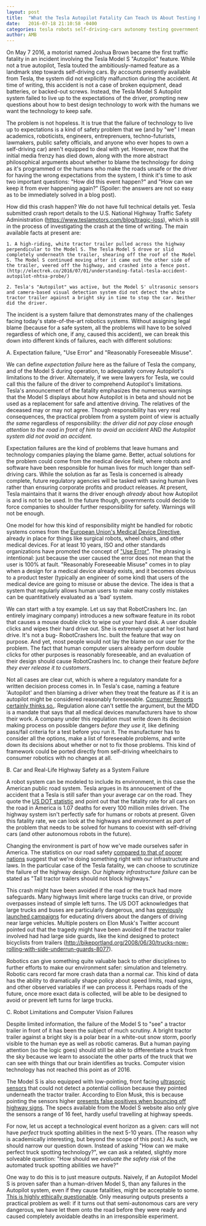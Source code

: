 ```yaml
---
layout: post
title:  "What the Tesla Autopilot Fatality Can Teach Us About Testing Robots"
date:   2016-07-18 21:10:58 -0400
categories: tesla robots self-driving-cars autonomy testing government-policy
author: AMB
---
```



On May 7 2016, a motorist named Joshua Brown became the first traffic fatality in an incident involving the Tesla Model S "Autopilot" feature. While not a true autopilot, Tesla touted the ambitiously-named feature as a landmark step towards self-driving cars.  By accounts presently available from Tesla, the system did not explicitly malfunction during the accident. At time of writing, this accident is not a case of broken equipment, dead batteries, or backed-out screws. Instead, the Tesla Model S Autopilot system failed to live up to the expectations of the driver, prompting new questions about how to best design technology to work with the humans we want the technology to keep safe. 

The problem is not hopeless.  It is true that the failure of technology to live up to expectations is a kind of safety problem that we (and by "we" I mean academics, roboticists, engineers, entreprenuers, techno-futurists, lawmakers, public safety officials, and anyone who ever hopes to own a self-driving car) aren't equipped to deal with yet. However, now that the initial media frenzy has died down, along with the more abstract philosophical arguments about whether to blame the technology for doing as it's programmed or the humans who make the roads unsafe or the driver for having the wrong expectations from the system, I think it's time to ask two important questions: "How did this event happen?" and "How can we keep it from ever happening again?" (Spoiler: the answers are not so easy as to be immediately solved in a blog post). 

How did this crash happen? We do not have full technical details yet. Tesla submitted crash report details to the U.S. National Highway Traffic Safety Administration (https://www.teslamotors.com/blog/tragic-loss), which is still in the process of investigating the crash at the time of writing.  The main available facts at present are: 

	1. A high-riding, white tractor trailer pulled across the highway perpendicular to the Model S. The Tesla Model S drove or slid completely underneath the trailer, shearing off the roof of the Model S. The Model S continued moving after it came out the other side of the trailer, veered off the highway, and crashed into a fence post. (http://electrek.co/2016/07/01/understanding-fatal-tesla-accident-autopilot-nhtsa-probe/)
	
	2. Tesla's "Autopilot" was active, but the Model S' ultrasonic sensors and camera-based visual detection system did not detect the white tractor trailer against a bright sky in time to stop the car. Neither did the driver.
	
The incident is a system failure that demonstrates many of the challenges facing today's state-of-the-art robotics systems. Without assigning legal blame (because for a safe system, all the problems will have to be solved regardless of which one, if any, caused this accident),  we can break this down into different kinds of failures, each with different solutions:  

 
A. Expectation failure,  "Use Error" and "Reasonably Foreseeable Misuse". 

We can define *expectation failure* here as the failure of Tesla the company, and of the Model S during operation, to adequately convey Autopilot's limitations to the driver.  Alternately, if we were lawyers for Tesla, we could call this the failure of the driver to comprehend Autopilot's limitations. Tesla's announcement of the fatality emphasizes the numerous warnings that the Model S displays about how Autopilot is in beta and should not be used as a replacement for safe and attentive driving.  The relatives of the deceased may or may not agree. Though responsibility has very real consequences, the practical problem from a system point of view is actually *the same* regardless of responsibility: *the driver did not pay close enough attention to the road in front of him to avoid an accident* AND *the Autopilot system did not avoid an accident.*

Expectation failures are the kind of problems that leave humans and technology companies playing the blame game. Better, actual solutions for the problem could come from the medical device field, where robots and software have been responsible for human lives for much longer than self-driving cars.  While the solution as far as Tesla is concerned is already complete, future regulatory agencies will be tasked with saving human lives rather than ensuring corporate profits and product releases. At present, Tesla maintains that it warns the driver enough *already* about how Autopilot is and is not to be used. In the future though, governments could decide to force companies to shoulder further responsibility for safety. Warnings will not be enough.

One model for how this kind of responsibility might be handled for robotic systems comes from the [European Union's Medical Device Directive](http://www.fda.gov/ohrms/dockets/98fr/992075bk.pdf), already in place for things like surgical robots, wheel chairs, and other medical devices.  For at least 10 years, ISO and other standards organizations have promoted the concept of ["Use Error"](http://www.mddionline.com/article/understanding-usability-standards-medical-devices). The phrasing is intentional: just because the user caused the error does not mean that the user is 100% at fault.  "Reasonably Foreseeable Misuse" comes in to play when a design for a medical device already exists, and it becomes obvious to a product tester (typically an engineer of some kind) that users of the medical device are going to misuse or abuse the device. The idea is that a system that regularly allows human users to make many costly mistakes can be quantitatively evaluated as a 'bad' system. 

We can start with a toy example. Let us say that RobotCrashers Inc. (an entirely imaginary company) introduces a new software feature in its robot that causes a mouse double click to wipe out your hard disk. A user double clicks and wipes their hard drive out. She is extremely upset at her lost hard drive. It's not a bug- RobotCrashers Inc. built the feature that way on purpose. And yet, most people would not lay the blame on our user for the problem. The fact that human computer users already perform double clicks for other purposes is reasonably foreseeable, and an evaluation of their design should cause RobotCrashers Inc. to change their feature *before they ever release it to customers*.   

Not all cases are clear cut, which is where a regulatory mandate for a written decision process comes in. In Tesla's case, naming a feature 'Autopilot' and then blaming a driver when they treat the feature as if it is an autopilot might be considered reasonably foreseeable. [Consumer Reports certainly thinks so.](www.consumerreports.org/tesla/tesla-autopilot-too-much-autonomy-too-soon/). Regulation alone can't settle the argument, but the MDD is a mandate that says that all medical devices manufacturers have to show their work. A company under this regulation must write down its decision making process on possible dangers *before they use it,* like defining pass/fail criteria for a test before you run it. The manufacturer has to consider all the options, make a list of foreseeable problems, and write down its decisions about whether or not to fix those problems. This kind of framework could be ported directly from self-driving wheelchairs to consumer robotics with no changes at all. 

 
B. Car and Real-Life Highway Safety as a System Failure 

A robot system can be modeled to include its environment, in this case the American public road system.  Tesla argues in its annoucement of the accident that a Tesla is still safer than your average car on the road. They quote the [US DOT statistic](https://crashstats.nhtsa.dot.gov/Api/Public/ViewPublication/812246) and point out that the fatality rate for all cars on the road in America is 1.07 deaths for every 100 million miles driven. The highway system isn't perfectly safe for humans or robots at present. Given this fatality rate, we can look at the highways and environment as *part* of the problem that needs to be solved for humans to coexist with  self-driving cars (and other autonomous robots in the future).

Changing the environment is part of how we've made ourselves safer in America. The statistics on our road safety [compared to that of poorer nations](http://asirt.org/initiatives/informing-road-users/road-safety-facts/road-crash-statistics) suggest that we're doing something right with our infrastructure and laws. In the particular case of the Tesla fatality, we can choose to scrutinize the failure of the highway design.  Our *highway infrastructure failure* can be stated as "Tall tractor trailers should not block highways."  

This crash might have been avoided if the road or the truck had more safeguards. Many highways limit where large trucks can drive, or provide overpasses instead of simple left turns. The US DOT acknowledges that large trucks and buses are particularly dangerous, and has [previously launched campaigns](https://www.transportation.gov/fastlane/operation-safe-driver-making-our-roads-safer-everyone) for educating drivers about the dangers of driving near large vehicles.  Multiple posters on Elon Musk's Twitter account pointed out that the tragedy might have been avoided if the tractor trailer involved had had large side guards, like the kind designed to protect bicyclists from trailers (http://bikeportland.org/2008/06/30/trucks-now-rolling-with-side-underrun-guards-8077). 

Robotics can give something quite valuable back to other disciplines to further efforts to make our environment safer: simulation and telemetry. Robotic cars record far more crash data than a normal car. This kind of data has the ability to dramatically shape policy about speed limits, road signs, and other observed variables if we can process it. Perhaps roads of the future, once more exact data is collected, will be able to be designed to avoid or prevent left turns for large trucks. 

C. Robot Limitations and Computer Vision Failures

Despite limited information, the failure of the Model S to "see" a tractor trailer in front of it has been the subject of much scrutiny. A bright tractor trailer against a bright sky is a polar bear in a white-out snow storm, poorly visible to the human eye as well as robotic cameras. But a human paying attention (so the logic goes) should still be able to differentiate a truck from the sky because we learn to associate the other parts of the truck that we can see with things that our brain identifies as trucks. Computer vision technology has not reached this point as of 2016.

The Model S is also equipped with low-pointing, front facing [ultrasonic sensors](https://forums.teslamotors.com/forum/forums/model-s-will-be-able-autosteer-will-require-more-sensors-semiautonomous-driving) that could not detect a potential collision because they pointed underneath the tractor trailer.  According to Elon Musk, this is because pointing the sensors higher [presents false positives when bouncing off highway signs](https://twitter.com/elonmusk/status/748625979271045121). The specs available from the Model S website also only give the sensors a range of 16 feet, hardly useful travelling at highway speeds. 

For now, let us accept a technological event horizon as a given: cars will not have *perfect* truck spotting abilities in the next 5-10 years. (The reason why is academically interesting, but beyond the scope of this post.) As such, we should narrow our question down. Instead of asking "How can we make perfect truck spotting technology?", we can ask a related, slightly more solveable question: "How should we *evaluate the safety risk* of the automated truck spotting abilities we have?"  

One way to do this is to just measure outputs. Naively, if an Autopilot Model S is proven safer than a human-driven Model S, than any failures in the Autopilot system, even if they cause fatalities, might be acceptable to some. [This is highly ethically questionable](http://spectrum.ieee.org/cars-that-think/transportation/self-driving/tesla-autopilot-crash-why-we-should-worry-about-a-single-death).  Only measuring outputs presents a practical problem as well: if it turns out that semi-autonomous cars are very dangerous, we have let them onto the road before they were ready and caused completely avoidable deaths in an irresponsible experiment. 









